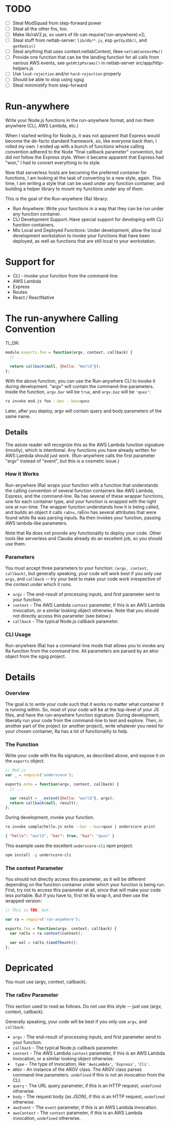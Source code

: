 
# TODO

- [ ] Steal ModSquad from step-forward power
- [ ] Steal all the other fns, too.
- [ ] Make lib/raV2.js, so users of lib can require('run-anywhere).v2;
- [ ] Steal stuff from netlab-server: `lib/db/*.js`, esp `getXyzDb()`, and `getRedis()`
- [ ] Steal anything that uses context.netlabContext, likee `netlabContextMw()`
- [ ] Provide one function that can be the landing function for all calls from various AWS events, see `getHttpParams()`
    in netlab-server src/app/http-helpers.js
- [ ] Use `loud-rejection` and/or `hard-rejection` properly
- [ ] Should be able to stop using sgsg
- [ ] Steal minimistify from step-forward

# Run-anywhere

Write your Node.js functions in the run-anywhere format, and run them anywhere (CLI, AWS Lambda, etc.)

When I started writing for Node.js, it was not apparent that Express would become the de-facto
standard framework, so, like everyone back then, I rolled my own. I ended up with a bunch of
functions whose calling convention adhered to the Node "final callback parameter" convention, but
did not follow the Express style. When it became apparent that Express had "won," I had to convert
everything to its style.

Now that serverless hosts are becoming the preferred container for functions, I am looking at the
task of converting to a new style, again. This time, I am writing a style that can be used under any
function container, and building a helper library to mount my functions under any of them.

This is the goal of the Run-anywhere (Ra) library:

* Run Anywhere: Write your functions in a way that they can be run under any function container.
* CLI Development Support: Have special support for developing with CLI function containers.
* Mix Local and Deployed Functions: Under development, allow the local development workstation to invoke your functions that
  have been deployed, as well as functions that are still local to your workstation.

# Support for

* CLI - invoke your function from the command-line.
* AWS Lambda
* Express
* Routes
* React / ReactNative

# The run-anywhere Calling Convention

TL;DR:

```javascript
module.exports.foo = function(argv, context, callback) {
  // ...

  return callback(null, {hello: "World"});
};
```

With the above function, you can use the Run-anywhere CLI to invoke it during development. "argv" will contain
the command-line parameters. Inside the function, ```argv.bar``` will be ```true```, and ```argv.baz``` will
be ```'quxx'```:

```sh
ra invoke mod.js foo --bar --baz=quxx
```

Later, after you deploy, argv will contain query and body parameters of the same name.

## Details

The astute reader will recognize this as the AWS Lambda function signature (mostly), which is intentional.
Any functions you have already written for AWS Lambda should just work. (Run-anywhere calls the first
parameter "argv" instead of "event", but this is a cosmetic issue.)

### How it Works

Run-anywhere (Ra) wraps your function with a function that understands the calling convention of several
function containers like AWS Lambda, Express, and the command-line. Ra has several of these wrapper
functions, one for each container type, and your function is wrapped with the right one at run-time.
The wrapper function understands how it is being called, and builds an object it calls `raEnv`, raEnv has
several attributes that were found while Ra was parsing inputs. Ra then invokes your function, passing
AWS lambda-like parameters.

Note that Ra does not provide any functionality to deploy your code. Other tools like serverless and
Claudia already do an excellent job, so you should use them.

### Parameters

You must accept three parameters to your function: `(argv, context, callback)`, but generally speaking,
your code will work best if you only _use_ ```argv```, and ```callback``` -- try your best to make
your code work irrespective of the context under which it runs.

* ```argv```        - The end-result of processing inputs, and first parameter sent to your function.
* ```context```     - The AWS Lambda ```context``` parameter, if this is an AWS Lambda invocation, or a
                      similar looking object otherwise. Note that you should not directly access this
                      parameter (see below.)
* ```callback```    - The typical Node.js callback parameter.


### CLI Usage

Run-anywhere (Ra) has a command-line mode that allows you to invoke any Ra function from the command line.
All parameters are parsed by an ```ARGV``` object from the sgsg project.

# Details

### Overview

The goal is to write your code such that it works no matter what container it is running within. So,
most of your code will be at the top-level of your JS files, and have the run-anywhere function
signature. During development, liberally run your code from the command-line to test and explore.
Then, in another part of the project (or another project), write whatever you need for your
chosen container, Ra has a lot of functionality to help.

### The Function

Write your code with the Ra signature, as described above, and expose it on the `exports` object.

```js
// Mod.js
var _ = require('underscore');

exports.echo = function(argv, context, callback) {
  // ...

  var result = _.extend({hello: "world"}, argv);
  return callback(null, result);
};

```

During development, invoke your function.

```sh
ra invoke sample/hello.js echo --bar --baz=quxx | underscore print
```

```json
{ "hello": "world", "bar": true, "baz": "quxx" }
```

This example uses the excellent `underscore-cli` npm project:

```sh
npm install -g underscore-cli
```

### The context Parameter

You should not directly access this parameter, as it will be different depending on the function
container under which your function is being run. First, try not to access this parameter at all,
since that will make your code less portable. But if you have to, first let Ra wrap it, and then
use the wrapped version:

```js
// This is TBD, but:

var ra = require('run-anywhere');

exports.foo = function(argv, context, callback) {
  var raCtx = ra.context(context);

  var eol = raCtx.timeOfDeath();
};

```


# Depricated

You must use (argv, context, callback).

### The raEnv Parameter

This section used to read as follows. Do not use this style -- just use (argv, context, callback).

Generally speaking, your code will be best if you only use ```argv```, and ```callback```.

* ```argv```        - The end-result of processing inputs, and first parameter send to your function.
* ```callback```    - The typical Node.js callback parameter.
* ```context```     - The AWS Lambda ```context``` parameter, if this is an AWS Lambda invocation, or a
                      similar looking object otherwise.
* ``` type```       - The type of invocation, like ```'AwsLambda'```, ```'Express'```, ```'Cli'```.
* ```ARGV```        - An instance of the ARGV class. The ARGV class parses command-line parameters.
                      ```undefined``` if this is not an invocation from the CLI.
* ```query```       - The URL query parameter, if this is an HTTP request, ```undefined``` otherwise.
* ```body```        - The request body (as JSON), if this is an HTTP request, ```undefined``` otherwise.
* ```awsEvent```    - The ```event``` parameter, if this is an AWS Lambda invocation.
* ```awsContext```  - The ```context``` parameter, if this is an AWS Lambda invocation, ```undefined```
                      otherwise.


